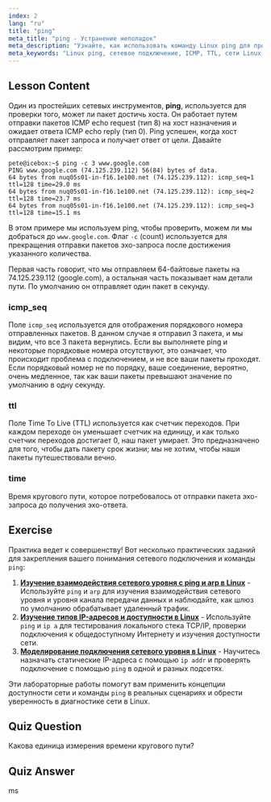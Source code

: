 ```yaml
---
index: 2
lang: "ru"
title: "ping"
meta_title: "ping - Устранение неполадок"
meta_description: "Узнайте, как использовать команду Linux ping для проверки сетевого подключения и устранения неполадок. Изучите ICMP, TTL и время кругового пути для эффективной сетевой диагностики."
meta_keywords: "Linux ping, сетевое подключение, ICMP, TTL, сети Linux, Linux для начинающих, учебник по Linux, команда ping"
---
```


## Lesson Content

Один из простейших сетевых инструментов, **ping**, используется для проверки того, может ли пакет достичь хоста. Он работает путем отправки пакетов ICMP echo request (тип 8) на хост назначения и ожидает ответа ICMP echo reply (тип 0). Ping успешен, когда хост отправляет пакет запроса и получает ответ от цели. Давайте рассмотрим пример:

```plaintext
pete@icebox:~$ ping -c 3 www.google.com
PING www.google.com (74.125.239.112) 56(84) bytes of data.
64 bytes from nuq05s01-in-f16.1e100.net (74.125.239.112): icmp_seq=1 ttl=128 time=29.0 ms
64 bytes from nuq05s01-in-f16.1e100.net (74.125.239.112): icmp_seq=2 ttl=128 time=23.7 ms
64 bytes from nuq05s01-in-f16.1e100.net (74.125.239.112): icmp_seq=3 ttl=128 time=15.1 ms
```

В этом примере мы используем ping, чтобы проверить, можем ли мы добраться до `www.google.com`. Флаг `-c` (count) используется для прекращения отправки пакетов эхо-запроса после достижения указанного количества.

Первая часть говорит, что мы отправляем 64-байтовые пакеты на 74.125.239.112 (google.com), а остальная часть показывает нам детали пути. По умолчанию он отправляет один пакет в секунду.

### icmp_seq

Поле `icmp_seq` используется для отображения порядкового номера отправленных пакетов. В данном случае я отправил 3 пакета, и мы видим, что все 3 пакета вернулись. Если вы выполняете ping и некоторые порядковые номера отсутствуют, это означает, что происходит проблема с подключением, и не все ваши пакеты проходят. Если порядковый номер не по порядку, ваше соединение, вероятно, очень медленное, так как ваши пакеты превышают значение по умолчанию в одну секунду.

### ttl

Поле Time To Live (TTL) используется как счетчик переходов. При каждом переходе он уменьшает счетчик на единицу, и как только счетчик переходов достигает 0, наш пакет умирает. Это предназначено для того, чтобы дать пакету срок жизни; мы не хотим, чтобы наши пакеты путешествовали вечно.

### time

Время кругового пути, которое потребовалось от отправки пакета эхо-запроса до получения эхо-ответа.

## Exercise

Практика ведет к совершенству! Вот несколько практических заданий для закрепления вашего понимания сетевого подключения и команды `ping`:

1. **[Изучение взаимодействия сетевого уровня с ping и arp в Linux](https://labex.io/ru/labs/comptia-explore-network-layer-interaction-with-ping-and-arp-in-linux-592746)** - Используйте `ping` и `arp` для изучения взаимодействия сетевого уровня и уровня канала передачи данных и наблюдайте, как шлюз по умолчанию обрабатывает удаленный трафик.
2. **[Изучение типов IP-адресов и доступности в Linux](https://labex.io/ru/labs/comptia-explore-ip-address-types-and-reachability-in-linux-592780)** - Используйте `ping` и `ip a` для тестирования локального стека TCP/IP, проверки подключения к общедоступному Интернету и изучения доступности сети.
3. **[Моделирование подключения сетевого уровня в Linux](https://labex.io/ru/labs/comptia-simulate-network-layer-connectivity-in-linux-592752)** - Научитесь назначать статические IP-адреса с помощью `ip addr` и проверять подключение с помощью `ping` в одной и разных подсетях.

Эти лабораторные работы помогут вам применить концепции доступности сети и команды `ping` в реальных сценариях и обрести уверенность в диагностике сети в Linux.

## Quiz Question

Какова единица измерения времени кругового пути?

## Quiz Answer

ms
